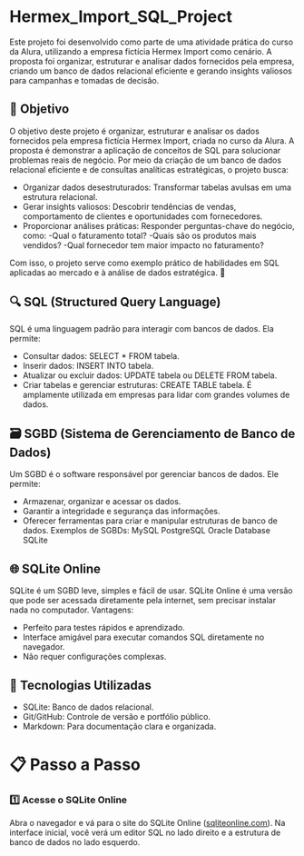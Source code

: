 # Hermex_Import_SQL_Project
Este projeto foi desenvolvido como parte de uma atividade prática do curso da Alura, utilizando a empresa fictícia Hermex Import como cenário. A proposta foi organizar, estruturar e analisar dados fornecidos pela empresa, criando um banco de dados relacional eficiente e gerando insights valiosos para campanhas e tomadas de decisão.

## 🎯 Objetivo

O objetivo deste projeto é organizar, estruturar e analisar os dados fornecidos pela empresa fictícia Hermex Import, criada no curso da Alura. A proposta é demonstrar a aplicação de conceitos de SQL para solucionar problemas reais de negócio. Por meio da criação de um banco de dados relacional eficiente e de consultas analíticas estratégicas, o projeto busca:
* Organizar dados desestruturados: Transformar tabelas avulsas em uma estrutura relacional.
* Gerar insights valiosos: Descobrir tendências de vendas, comportamento de clientes e oportunidades com fornecedores.
* Proporcionar análises práticas: Responder perguntas-chave do negócio, como:
-Qual o faturamento total?
-Quais são os produtos mais vendidos?
-Qual fornecedor tem maior impacto no faturamento?

Com isso, o projeto serve como exemplo prático de habilidades em SQL aplicadas ao mercado e à análise de dados estratégica. 🚀

## 🔍 SQL (Structured Query Language)
SQL é uma linguagem padrão para interagir com bancos de dados.
Ela permite:
* Consultar dados: SELECT * FROM tabela.
* Inserir dados: INSERT INTO tabela.
* Atualizar ou excluir dados: UPDATE tabela ou DELETE FROM tabela.
* Criar tabelas e gerenciar estruturas: CREATE TABLE tabela.
É amplamente utilizada em empresas para lidar com grandes volumes de dados.

## 🗃️ SGBD (Sistema de Gerenciamento de Banco de Dados)
Um SGBD é o software responsável por gerenciar bancos de dados. Ele permite:
* Armazenar, organizar e acessar os dados.
* Garantir a integridade e segurança das informações.
* Oferecer ferramentas para criar e manipular estruturas de banco de dados.
Exemplos de SGBDs:
MySQL
PostgreSQL
Oracle Database
SQLite

## 🌐 SQLite Online
SQLite é um SGBD leve, simples e fácil de usar.
SQLite Online é uma versão que pode ser acessada diretamente pela internet, sem precisar instalar nada no computador.
Vantagens:
* Perfeito para testes rápidos e aprendizado.
* Interface amigável para executar comandos SQL diretamente no navegador.
* Não requer configurações complexas.

## 🔧 Tecnologias Utilizadas
 * SQLite: Banco de dados relacional.
 * Git/GitHub: Controle de versão e portfólio público.
 * Markdown: Para documentação clara e organizada.

# 📋 Passo a Passo
### 1️⃣ Acesse o SQLite Online
Abra o navegador e vá para o site do SQLite Online ([sqliteonline.com](https://sqliteonline.com/)).
Na interface inicial, você verá um editor SQL no lado direito e a estrutura de banco de dados no lado esquerdo.

